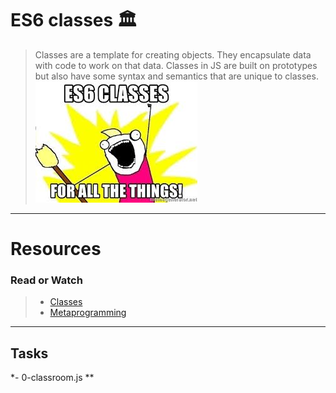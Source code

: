 # ES6 classes 🏛️
> Classes are a template for creating objects. They encapsulate data with code to work on that data. Classes in JS are built on prototypes but also have some syntax and semantics that are unique to classes.
![class](classes.jpeg)
***
# Resources
### Read or Watch
>- [Classes](https://intranet.alxswe.com/rltoken/ke2dSL31JbpAUBW0qWE9WA)
>- [Metaprogramming](https://intranet.alxswe.com/rltoken/6OgF5QGbYclp_cwATfq-0g)
---
## Tasks
*- 0-classroom.js
** 
